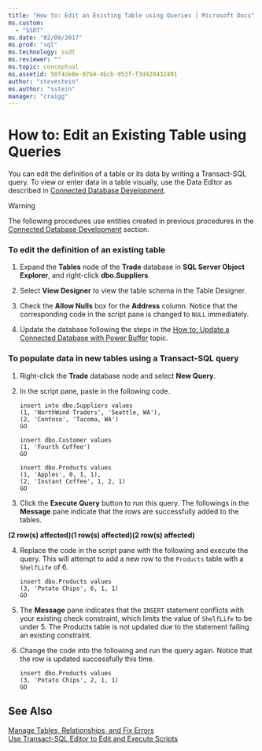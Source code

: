 ```yaml
---
title: "How to: Edit an Existing Table using Queries | Microsoft Docs"
ms.custom: 
  - "SSDT"
ms.date: "02/09/2017"
ms.prod: "sql"
ms.technology: ssdt
ms.reviewer: ""
ms.topic: conceptual
ms.assetid: 58f4de8e-97b4-4bcb-953f-f3d428432491
author: "stevestein"
ms.author: "sstein"
manager: "craigg"
---
```

# How to: Edit an Existing Table using Queries
You can edit the definition of a table or its data by writing a Transact\-SQL query. To view or enter data in a table visually, use the Data Editor as described in [Connected Database Development](../ssdt/connected-database-development.md).  
  
> [!WARNING]  
> The following procedures use entities created in previous procedures in the [Connected Database Development](../ssdt/connected-database-development.md) section.  
  
### To edit the definition of an existing table  
  
1.  Expand the **Tables** node of the **Trade** database in **SQL Server Object Explorer**, and right-click **dbo.Suppliers**.  
  
2.  Select **View Designer** to view the table schema in the Table Designer.  
  
3.  Check the **Allow Nulls** box for the **Address** column. Notice that the corresponding code in the script pane is changed to `NULL` immediately.  
  
4.  Update the database following the steps in the [How to: Update a Connected Database with Power Buffer](../ssdt/how-to-update-a-connected-database-with-power-buffer.md) topic.  
  
### To populate data in new tables using a Transact\-SQL query  
  
1.  Right-click the **Trade** database node and select **New Query**.  
  
2.  In the script pane, paste in the following code.  
  
    ```  
    insert into dbo.Suppliers values  
    (1, 'NorthWind Traders', 'Seattle, WA'),  
    (2, 'Contoso', 'Tacoma, WA')  
    GO  
  
    insert dbo.Customer values  
    (1, 'Fourth Coffee')  
    GO  
  
    insert dbo.Products values  
    (1, 'Apples', 0, 1, 1),  
    (2, 'Instant Coffee', 1, 2, 1)  
    GO  
    ```  
  
3.  Click the **Execute Query** button to run this query. The followings in the **Message** pane indicate that the rows are successfully added to the tables.  
  
**(2 row(s) affected)(1 row(s) affected)(2 row(s) affected)**  
  
4.  Replace the code in the script pane with the following and execute the query. This will attempt to add a new row to the `Products` table with a `ShelfLife` of 6.  
  
    ```  
    insert dbo.Products values  
    (3, 'Potato Chips', 6, 1, 1)  
    GO  
    ```  
  
5.  The **Message** pane indicates that the `INSERT` statement conflicts with your existing check constraint, which limits the value of `ShelfLife` to be under 5. The Products table is not updated due to the statement failing an existing constraint.  
  
6.  Change the code into the following and run the query again. Notice that the row is updated successfully this time.  
  
    ```  
    insert dbo.Products values  
    (3, 'Potato Chips', 2, 1, 1)  
    GO  
    ```  
  
## See Also  
[Manage Tables, Relationships, and Fix Errors](../ssdt/manage-tables-relationships-and-fix-errors.md)  
[Use Transact-SQL Editor to Edit and Execute Scripts](../ssdt/use-transact-sql-editor-to-edit-and-execute-scripts.md)  
  
